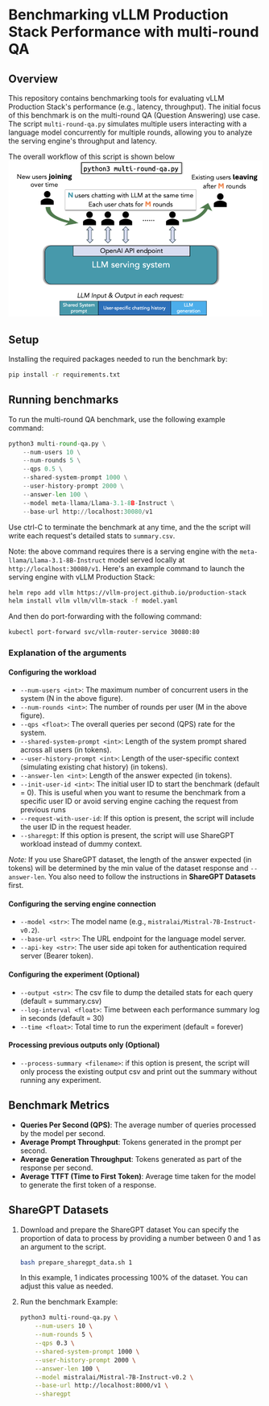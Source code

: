 # Benchmarking vLLM Production Stack Performance with multi-round QA

## Overview

This repository contains benchmarking tools for evaluating vLLM Production Stack's performance (e.g., latency, throughput). The initial focus of this benchmark is on the multi-round QA (Question Answering) use case. The script `multi-round-qa.py` simulates multiple users interacting with a language model concurrently for multiple rounds, allowing you to analyze the serving engine's throughput and latency.

The overall workflow of this script is shown below ![Illustration](multi-round.png)

## Setup

Installing the required packages needed to run the benchmark by:

```bash
pip install -r requirements.txt
```

## Running benchmarks

To run the multi-round QA benchmark, use the following example command:

```python
python3 multi-round-qa.py \
    --num-users 10 \
    --num-rounds 5 \
    --qps 0.5 \
    --shared-system-prompt 1000 \
    --user-history-prompt 2000 \
    --answer-len 100 \
    --model meta-llama/Llama-3.1-8B-Instruct \
    --base-url http://localhost:30080/v1
```

Use ctrl-C to terminate the benchmark at any time, and the the script will write each request's detailed stats to `summary.csv`.

Note: the above command requires there is a serving engine with the `meta-llama/Llama-3.1-8B-Instruct` model served locally at ``http://localhost:30080/v1``. Here's an example command to launch the serving engine with vLLM Production Stack:

```bash
helm repo add vllm https://vllm-project.github.io/production-stack
helm install vllm vllm/vllm-stack -f model.yaml
```

And then do port-forwarding with the following command:

```bash
kubectl port-forward svc/vllm-router-service 30080:80
```

### Explanation of the arguments

#### Configuring the workload

- `--num-users <int>`: The maximum number of concurrent users in the system (N in the above figure).
- `--num-rounds <int>`: The number of rounds per user (M in the above figure).
- `--qps <float>`: The overall queries per second (QPS) rate for the system.
- `--shared-system-prompt <int>`: Length of the system prompt shared across all users (in tokens).
- `--user-history-prompt <int>`: Length of the user-specific context (simulating existing chat history) (in tokens).
- `--answer-len <int>`: Length of the answer expected (in tokens).
- `--init-user-id <int>`: The initial user ID to start the benchmark (default = 0). This is useful when you want to resume the benchmark from a specific user ID or avoid serving engine caching the request from previous runs
- `--request-with-user-id`: If this option is present, the script will include the user ID in the request header.
- `--sharegpt`: If this option is present, the script will use ShareGPT workload instead of dummy context.

_Note:_ If you use ShareGPT dataset, the length of the answer expected (in tokens) will be determined by the min value of the dataset response and `--answer-len`. You also need to follow the instructions in **ShareGPT Datasets** first.

#### Configuring the serving engine connection

- `--model <str>`: The model name (e.g., `mistralai/Mistral-7B-Instruct-v0.2`).
- `--base-url <str>`: The URL endpoint for the language model server.
- `--api-key <str>`: The user side api token for authentication required server (Bearer token).

#### Configuring the experiment (Optional)

- `--output <str>`: The csv file to dump the detailed stats for each query (default = summary.csv)
- `--log-interval <float>`: Time between each performance summary log in seconds (default = 30)
- `--time <float>`: Total time to run the experiment (default = forever)

#### Processing previous outputs only (Optional)

- `--process-summary <filename>`: if this option is present, the script will only process the existing output csv and print out the summary without running any experiment.

## Benchmark Metrics

- **Queries Per Second (QPS)**: The average number of queries processed by the model per second.
- **Average Prompt Throughput**: Tokens generated in the prompt per second.
- **Average Generation Throughput**: Tokens generated as part of the response per second.
- **Average TTFT (Time to First Token)**: Average time taken for the model to generate the first token of a response.

## ShareGPT Datasets

1. Download and prepare the ShareGPT dataset
   You can specify the proportion of data to process by providing a number between 0 and 1 as an argument to the script.

   ```bash
   bash prepare_sharegpt_data.sh 1
   ```

   In this example, 1 indicates processing 100% of the dataset. You can adjust this value as needed.

2. Run the benchmark
   Example:

   ```bash
   python3 multi-round-qa.py \
       --num-users 10 \
       --num-rounds 5 \
       --qps 0.3 \
       --shared-system-prompt 1000 \
       --user-history-prompt 2000 \
       --answer-len 100 \
       --model mistralai/Mistral-7B-Instruct-v0.2 \
       --base-url http://localhost:8000/v1 \
       --sharegpt
   ```
